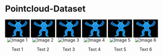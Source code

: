 # Pointcloud-Dataset
<div style="display: flex; justify-content: space-between; align-items: center; flex-wrap: wrap;">

<img src="https://github.com/LixiangZhao98/asset/blob/master/Project/PointCloud-Visualization-Tool/pic/Armadillo_ply.png" alt="Image 1" style="width: 16%;"/>
<img src="https://github.com/LixiangZhao98/asset/blob/master/Project/PointCloud-Visualization-Tool/pic/Armadillo_ply.png" alt="Image 2" style="width: 16%;"/>
<img src="https://github.com/LixiangZhao98/asset/blob/master/Project/PointCloud-Visualization-Tool/pic/Armadillo_ply.png" alt="Image 3" style="width: 16%;"/>
<img src="https://github.com/LixiangZhao98/asset/blob/master/Project/PointCloud-Visualization-Tool/pic/Armadillo_ply.png" alt="Image 4" style="width: 16%;"/>
<img src="https://github.com/LixiangZhao98/asset/blob/master/Project/PointCloud-Visualization-Tool/pic/Armadillo_ply.png" alt="Image 5" style="width: 16%;"/>
<img src="https://github.com/LixiangZhao98/asset/blob/master/Project/PointCloud-Visualization-Tool/pic/Armadillo_ply.png" alt="Image 6" style="width: 16%;"/>

</div>

<div style="display: flex; justify-content: space-between; align-items: flex-start;">

  <div style="width: 16%; text-align: center;">
    <img src="image1_url" alt="Image 1" style="width: 100%;" />
    <p>Text 1</p>
  </div>
  <div style="width: 16%; text-align: center;">
    <img src="image2_url" alt="Image 2" style="width: 100%;" />
    <p>Text 2</p>
  </div>
  <div style="width: 16%; text-align: center;">
    <img src="image3_url" alt="Image 3" style="width: 100%;" />
    <p>Text 3</p>
  </div>
  <div style="width: 16%; text-align: center;">
    <img src="image4_url" alt="Image 4" style="width: 100%;" />
    <p>Text 4</p>
  </div>
  <div style="width: 16%; text-align: center;">
    <img src="image5_url" alt="Image 5" style="width: 100%;" />
    <p>Text 5</p>
  </div>
  <div style="width: 16%; text-align: center;">
    <img src="image6_url" alt="Image 6" style="width: 100%;" />
    <p>Text 6</p>
  </div>

</div>


